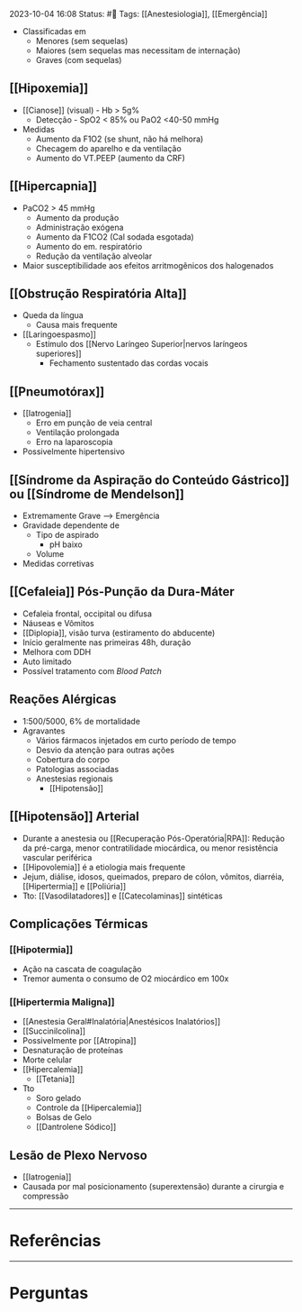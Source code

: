 2023-10-04 16:08
Status: #🌱 
Tags: [[Anestesiologia]], [[Emergência]]
<br/>
- Classificadas em
	- Menores (sem sequelas)
	- Maiores (sem sequelas mas necessitam de internação)
	- Graves (com sequelas)
## [[Hipoxemia]]
- [[Cianose]] (visual) - Hb > 5g%
	- Detecção - SpO2 < 85% ou PaO2 <40-50 mmHg
- Medidas
	- Aumento da F1O2 (se shunt, não há melhora)
	- Checagem do aparelho e da ventilação
	- Aumento do VT.PEEP (aumento da CRF)
## [[Hipercapnia]]
- PaCO2 > 45 mmHg
	- Aumento da produção
	- Administração exógena
	- Aumento da F1CO2 (Cal sodada esgotada)
	- Aumento do em. respiratório
	- Redução da ventilação alveolar
- Maior susceptibilidade aos efeitos arritmogênicos dos halogenados
## [[Obstrução Respiratória Alta]]
- Queda da língua
	- Causa mais frequente
- [[Laringoespasmo]]
	- Estímulo dos [[Nervo Laríngeo Superior|nervos laríngeos superiores]]
		- Fechamento sustentado das cordas vocais
## [[Pneumotórax]]
- [[Iatrogenia]]
	- Erro em punção de veia central
	- Ventilação prolongada
	- Erro na laparoscopia
- Possivelmente hipertensivo
## [[Síndrome da Aspiração do Conteúdo Gástrico]] ou [[Síndrome de Mendelson]]
- Extremamente Grave --> Emergência
- Gravidade dependente de 
	- Tipo de aspirado
		- pH baixo
	- Volume
- Medidas corretivas
## [[Cefaleia]] Pós-Punção da Dura-Máter
- Cefaleia frontal, occipital ou difusa
- Náuseas e Vômitos
- [[Diplopia]], visão turva (estiramento do abducente)
- Início geralmente nas primeiras 48h, duração 
- Melhora com DDH
- Auto limitado
- Possível tratamento com _Blood Patch_
## Reações Alérgicas
- 1:500/5000, 6% de mortalidade
- Agravantes
	- Vários fármacos injetados em curto período de tempo
	- Desvio da atenção para outras ações
	- Cobertura do corpo
	- Patologias associadas
	- Anestesias regionais
		- [[Hipotensão]]
## [[Hipotensão]] Arterial
- Durante a anestesia ou [[Recuperação Pós-Operatória|RPA]]: Redução da pré-carga, menor contratilidade miocárdica, ou menor resistência vascular periférica
- [[Hipovolemia]] é a etiologia mais frequente
- Jejum, diálise, idosos, queimados, preparo de cólon, vômitos, diarréia, [[Hipertermia]] e [[Poliúria]]
- Tto: [[Vasodilatadores]] e [[Catecolaminas]] sintéticas
## Complicações Térmicas
### [[Hipotermia]]
- Ação na cascata de coagulação
- Tremor aumenta o consumo de O2 miocárdico em 100x
### [[Hipertermia Maligna]]
- [[Anestesia Geral#Inalatória|Anestésicos Inalatórios]]
- [[Succinilcolina]]
- Possivelmente por [[Atropina]]
- Desnaturação de proteínas
- Morte celular
- [[Hipercalemia]]
	- [[Tetania]]
- Tto
	- Soro gelado
	- Controle da [[Hipercalemia]]
	- Bolsas de Gelo
	- [[Dantrolene Sódico]]
## Lesão de Plexo Nervoso
- [[Iatrogenia]]
- Causada por mal posicionamento (superextensão) durante a cirurgia e compressão

____
# Referências
---
# Perguntas

